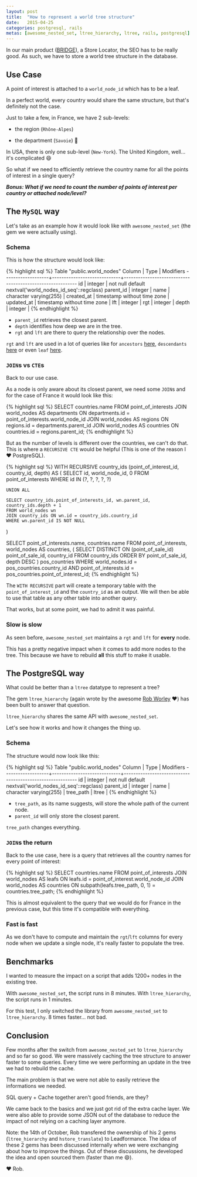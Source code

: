 ```yaml
---
layout: post
title:  "How to represent a world tree structure"
date:   2015-04-25
categories: postgresql, rails
metas: [awesome_nested_set, ltree_hierarchy, ltree, rails, postgresql]
---
```


In our main product ([BRIDGE][bridge]), a Store Locator, the SEO has to be really good.
As such, we have to store a world tree structure in the database.

## Use Case

A point of interest is attached to a `world_node_id` which has to be a leaf.

In a perfect world, every country would share the same structure, but that's definitely not the case.

Just to take a few, in France, we have 2 sub-levels:

  - the region (`Rhône-Alpes`)

  - the department (`Savoie`) :metal:

In USA, there is only one sub-level (`New-York`).
The United Kingdom, well... it's complicated :smile:

So what if we need to efficiently retrieve the country name for all the points of interest in a single query?

***Bonus: What if we need to count the number of points of interest per country or attached node/level?***

## The `MySQL` way

Let's take as an example how it would look like with `awesome_nested_set` (the gem we were actually using).

### Schema

This is how the structure would look like:

{% highlight sql %}
                                         Table "public.world_nodes"
      Column       |            Type             |                        Modifiers
-------------------+-----------------------------+----------------------------------------------------------
 id                | integer                     | not null default nextval('world_nodes_id_seq'::regclass)
 parent_id         | integer                     |
 name              | character varying(255)      |
 created_at        | timestamp without time zone |
 updated_at        | timestamp without time zone |
 lft               | integer                     |
 rgt               | integer                     |
 depth             | integer                     |
{% endhighlight %}

  - `parent_id` retrieves the closest parent.
  - `depth` identifies how deep we are in the tree.
  - `rgt` and `lft` are there to query the relationship over the nodes.

`rgt` and `lft` are used in a lot of queries like for `ancestors` [here][ancestors], `descendants` [here][descendants] or even `leaf` [here][leaf].

### `JOIN`s vs `CTE`s

Back to our use case.

As a node is only aware about its closest parent, we need some `JOIN`s and for the case of France it would look like this:

{% highlight sql %}
  SELECT countries.name
  FROM point_of_interests
  JOIN world_nodes AS departments ON departments.id = point_of_interests.world_node_id
  JOIN world_nodes AS regions ON regions.id = departments.parent_id
  JOIN world_nodes AS countries ON countries.id = regions.parent_id;
{% endhighlight %}

But as the number of levels is different over the countries, we can't do that.
This is where a `RECURSIVE CTE` would be helpful (This is one of the reason I :heart: PostgreSQL).

{% highlight sql %}
  WITH RECURSIVE country_ids (point_of_interest_id, country_id, depth) AS (
    SELECT id, world_node_id, 0
    FROM point_of_interests
    WHERE id IN (?, ?, ?, ?, ?)

    UNION ALL

    SELECT country_ids.point_of_interests_id, wn.parent_id, country_ids.depth + 1
    FROM world_nodes wn
    JOIN country_ids ON wn.id = country_ids.country_id
    WHERE wn.parent_id IS NOT NULL
  )

  SELECT point_of_interests.name, countries.name
  FROM
    point_of_interests,
    world_nodes AS countries,
    (
      SELECT DISTINCT ON (point_of_sale_id) point_of_sale_id, country_id
      FROM country_ids
      ORDER BY point_of_sale_id, depth DESC
    ) pos_countries
  WHERE world_nodes.id = pos_countries.country_id
  AND point_of_interests.id = pos_countries.point_of_interest_id;
{% endhighlight %}

The `WITH RECURSIVE` part will create a temporary table with the `point_of_interest_id` and the `country_id` as an output.
We will then be able to use that table as any other table into another query.

That works, but at some point, we had to admit it was painful.

### Slow is slow

As seen before, `awesome_nested_set` maintains a `rgt` and `lft` for **every** node.

This has a pretty negative impact when it comes to add more nodes to the tree.
This because we have to rebuild **all** this stuff to make it usable.

## The PostgreSQL way

What could be better than a `ltree` datatype to represent a tree?

The gem `ltree_hierarchy` (again wrote by the awesome [Rob Worley][rob-worley] :heart:) has been built to answer that question.

`ltree_hierarchy` shares the same API with `awesome_nested_set`.

Let's see how it works and how it changes the thing up.

### Schema

The structure would now look like this:

{% highlight sql %}
                                         Table "public.world_nodes"
      Column       |            Type             |                        Modifiers
-------------------+-----------------------------+----------------------------------------------------------
 id                | integer                     | not null default nextval('world_nodes_id_seq'::regclass)
 parent_id         | integer                     |
 name              | character varying(255)      |
 tree_path         | ltree                       |
{% endhighlight %}

  - `tree_path`, as its name suggests, will store the whole path of the current node.
  - `parent_id` will only store the closest parent.

`tree_path` changes everything.

### `JOIN`s the return

Back to the use case, here is a query that retrieves all the country names for every point of interest:

{% highlight sql %}
  SELECT countries.name
  FROM point_of_interests
  JOIN world_nodes AS leafs ON leafs.id = point_of_interest.world_node_id
  JOIN world_nodes AS countries ON subpath(leafs.tree_path, 0, 1) = countries.tree_path;
{% endhighlight %}

This is almost equivalent to the query that we would do for France in the previous case, but this time it's compatible with everything.

### Fast is fast

As we don't have to compute and maintain the `rgt`/`lft` columns for every node when we update a single node, it's really faster to populate the tree.

## Benchmarks

I wanted to measure the impact on a script that adds 1200+ nodes in the existing tree.

With `awesome_nested_set`, the script runs in 8 minutes.
With `ltree_hierarchy`, the script runs in 1 minutes.

For this test, I only switched the library from `awesome_nested_set` to `ltree_hierarchy`.
8 times faster... not bad.

## Conclusion

Few months after the switch from `awesome_nested_set` to `ltree_hierarchy` and so far so good.
We were massively caching the tree structure to answer faster to some queries. Every time we were performing an update in the tree we had to rebuild the cache.

The main problem is that we were not able to easily retrieve the informations we needed.

SQL query + Cache together aren't good friends, are they?

We came back to the basics and we just got rid of the extra cache layer. We were also able to provide some JSON out of the database to reduce the impact of not relying on a caching layer anymore.

Note: the 14th of October, Rob transfered the ownership of his 2 gems (`ltree_hierarchy` and `hstore_translate`) to Leadformance.
The idea of these 2 gems has been discussed internally when we were exchanging about how to improve the things.
Out of these discussions, he developed the idea and open sourced them (faster than me :smile:).

:heart: Rob.

[bridge]: http://www.leadformance.com
[ancestors]: https://github.com/collectiveidea/awesome_nested_set/blob/08d522ad02ad6c0fff922fef9e96ae7a210a1b56/lib/awesome_nested_set/model/relatable.rb#L13-L17
[descendants]: https://github.com/collectiveidea/awesome_nested_set/blob/08d522ad02ad6c0fff922fef9e96ae7a210a1b56/lib/awesome_nested_set/model/relatable.rb#L48-L51
[leaf]: https://github.com/collectiveidea/awesome_nested_set/blob/08d522ad02ad6c0fff922fef9e96ae7a210a1b56/lib/awesome_nested_set/model.rb#L134-L136
[rob-worley]: https://github.com/robworley
